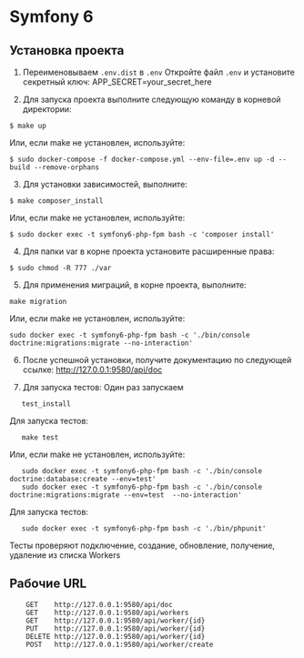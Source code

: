 # Symfony 6

## Установка проекта

1. Переименовываем `.env.dist` в `.env`
   Откройте файл `.env` и установите секретный ключ:
   APP_SECRET=your_secret_here

2. Для запуска проекта выполните следующую команду в корневой директории:
```shell
$ make up
```
Или, если make не установлен, используйте:
```shell
$ sudo docker-compose -f docker-compose.yml --env-file=.env up -d --build --remove-orphans
```
3. Для установки зависимостей, выполните:
```shell
$ make composer_install
```
Или, если make не установлен, используйте:
```shell
$ sudo docker exec -t symfony6-php-fpm bash -c 'composer install'
```
4. Для папки var в корне проекта установите расширенные права:
```shell
$ sudo chmod -R 777 ./var
```
5. Для применения миграций, в корне проекта, выполните:
```shell
make migration
```
Или, если make не установлен, используйте:
```shell
sudo docker exec -t symfony6-php-fpm bash -c './bin/console doctrine:migrations:migrate --no-interaction'
```
6. После успешной установки, получите документацию по следующей ссылке:
   http://127.0.0.1:9580/api/doc

7. Для запуска тестов:
Один раз запускаем 
```shell
   test_install
```
Для запуска тестов:
```shell
   make test
```
Или, если make не установлен, используйте:
```shell
   sudo docker exec -t symfony6-php-fpm bash -c './bin/console doctrine:database:create --env=test'
   sudo docker exec -t symfony6-php-fpm bash -c './bin/console doctrine:migrations:migrate --env=test  --no-interaction'
```
Для запуска тестов:
```shell
   sudo docker exec -t symfony6-php-fpm bash -c './bin/phpunit'
```
Тесты проверяют подключение, создание, обновление, получение, удаление из списка Workers

## Рабочие URL
```shell
    GET    http://127.0.0.1:9580/api/doc
    GET    http://127.0.0.1:9580/api/workers
    GET    http://127.0.0.1:9580/api/worker/{id}
    PUT    http://127.0.0.1:9580/api/worker/{id}
    DELETE http://127.0.0.1:9580/api/worker/{id}
    POST   http://127.0.0.1:9580/api/worker/create
```